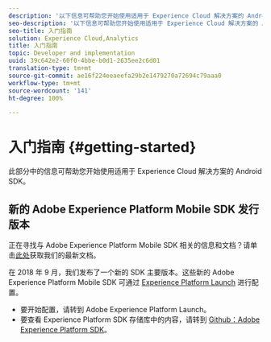 ```yaml
---
description: '以下信息可帮助您开始使用适用于 Experience Cloud 解决方案的 Android SDK '
seo-description: '以下信息可帮助您开始使用适用于 Experience Cloud 解决方案的 Android SDK '
seo-title: 入门指南
solution: Experience Cloud,Analytics
title: 入门指南
topic: Developer and implementation
uuid: 39c642e2-60f0-4bbe-b0d1-2635ee2c6d01
translation-type: tm+mt
source-git-commit: ae16f224eeaeefa29b2e1479270a72694c79aaa0
workflow-type: tm+mt
source-wordcount: '141'
ht-degree: 100%

---
```



# 入门指南 {#getting-started}

此部分中的信息可帮助您开始使用适用于 Experience Cloud 解决方案的 Android SDK。

## 新的 Adobe Experience Platform Mobile SDK 发行版本

正在寻找与 Adobe Experience Platform Mobile SDK 相关的信息和文档？请单击[此处](https://aep-sdks.gitbook.io/docs/)获取我们的最新文档。

在 2018 年 9 月，我们发布了一个新的 SDK 主要版本。这些新的 Adobe Experience Platform Mobile SDK 可通过 [Experience Platform Launch](https://www.adobe.com/cn/experience-platform/launch.html) 进行配置。

* 要开始配置，请转到 Adobe Experience Platform Launch。
* 要查看 Experience Platform SDK 存储库中的内容，请转到 [Github：Adobe Experience Platform SDK](https://github.com/Adobe-Marketing-Cloud/acp-sdks)。
